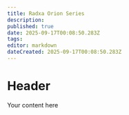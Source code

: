 ```yaml
---
title: Radxa Orion Series
description: 
published: true
date: 2025-09-17T00:08:50.283Z
tags: 
editor: markdown
dateCreated: 2025-09-17T00:08:50.283Z
---
```


# Header
Your content here